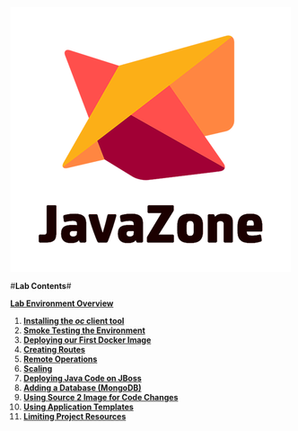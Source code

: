 ![OpenShift Labs](images/logo.png)

#**Lab Contents**#

**[Lab Environment Overview](00-environment.md.html)**

1. **[Installing the *oc* client tool](install.md)**
2. **[Smoke Testing the Environment](smoketest.md)**
3. **[Deploying our First Docker Image](docker.md)**
4. **[Creating Routes](routes.md)**
5. **[Remote Operations](remote-ops.md)**
6. **[Scaling](scaling.md)**
7. **[Deploying Java Code on JBoss](jboss.md)**
8. **[Adding a Database (MongoDB)](databases.md)**
9. **[Using Source 2 Image for Code Changes](codechanges.md)**
10. **[Using Application Templates](templates.md)**
11. **[Limiting Project Resources](quotas.md)**


